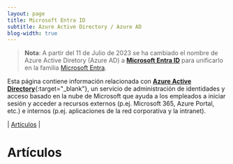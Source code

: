 ```yaml
---
layout: page
title: Microsoft Entra ID
subtitle: Azure Active Directory / Azure AD
blog-width: true
---
```


> **Nota**: A partir del 11 de Julio de 2023 se ha cambiado el nombre de Azure Active Diretory (Azure AD) a [**Microsoft Entra ID**](https://learn.microsoft.com/en-us/azure/active-directory/fundamentals/new-name) para unificarlo en la familia [Microsoft Entra](https://learn.microsoft.com/en-us/entra/).

Esta página contiene información relacionada con [**Azure Active Directory**](https://docs.microsoft.com/es-es/azure/active-directory/){:target="_blank"}, un servicio de administración de identidades y acceso basado en la nube de Microsoft que ayuda a los empleados a iniciar sesión y acceder a recursos externos (p.ej. Microsoft 365, Azure Portal, etc.) e internos (p.ej. aplicaciones de la red corporativa y la intranet).

| [Artículos](#posts) |

# <a name="posts">Artículos

